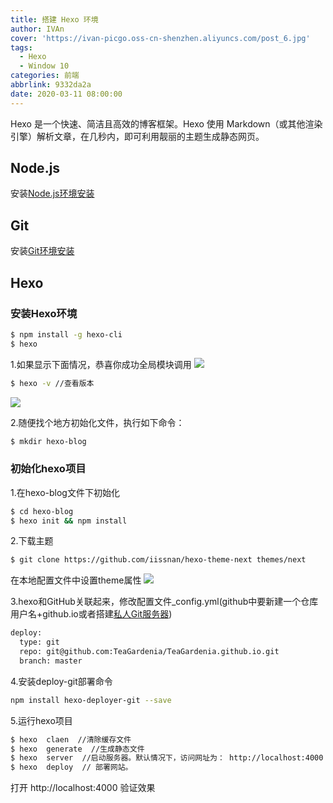 ```yaml
---
title: 搭建 Hexo 环境
author: IVAn
cover: 'https://ivan-picgo.oss-cn-shenzhen.aliyuncs.com/post_6.jpg'
tags:
  - Hexo
  - Window 10
categories: 前端
abbrlink: 9332da2a
date: 2020-03-11 08:00:00
---
```

Hexo 是一个快速、简洁且高效的博客框架。Hexo 使用 Markdown（或其他渲染引擎）解析文章，在几秒内，即可利用靓丽的主题生成静态网页。

## Node.js
  安装[Node.js环境安装](https://www.ivan.fun/2019/12/04/%E6%90%AD%E5%BB%BANode.js%E7%8E%AF%E5%A2%83/ "Node.js环境安装")

## Git
  安装[Git环境安装](https://www.ivan.fun/2019/12/04/%E6%90%AD%E5%BB%BAGit%E7%8E%AF%E5%A2%83/ "Git环境安装")
## Hexo

### 安装Hexo环境
  ``` bash
  $ npm install -g hexo-cli
  $ hexo
  ```
  1.如果显示下面情况，恭喜你成功全局模块调用
  ![](http://blog.famuzhe.cn/qianduan/hexo/9332da2a/hexo1.jpg)

  ``` bash
  $ hexo -v //查看版本
  ```
 ![](http://blog.famuzhe.cn/qianduan/hexo/9332da2a/hexo2.jpg)

  2.随便找个地方初始化文件，执行如下命令：
  ``` bash
  $ mkdir hexo-blog
  ```

  ### 初始化hexo项目
  1.在hexo-blog文件下初始化
  ``` bash
  $ cd hexo-blog
  $ hexo init && npm install
  ```

  2.下载主题
  ``` bash 
  $ git clone https://github.com/iissnan/hexo-theme-next themes/next
  ```
  在本地配置文件中设置theme属性
![](http://blog.famuzhe.cn/qianduan/hexo/9332da2a/hexo3.jpg)

  3.hexo和GitHub关联起来，修改配置文件_config.yml(github中要新建一个仓库用户名+github.io或者搭建[私人Git服务器](http://www.famuzhe.cn/p/c8814d8f/ "私人Git服务器"))
  ``` bash
  deploy:
    type: git
    repo: git@github.com:TeaGardenia/TeaGardenia.github.io.git
    branch: master
  ```
  4.安装deploy-git部署命令
  ``` bash
  npm install hexo-deployer-git --save
  ```


  5.运行hexo项目
  ``` bash
  $ hexo  claen  //清除缓存文件
  $ hexo  generate  //生成静态文件
  $ hexo  server  //启动服务器。默认情况下，访问网址为： http://localhost:4000
  $ hexo  deploy  // 部署网站。
  ```
  打开  http://localhost:4000  验证效果

